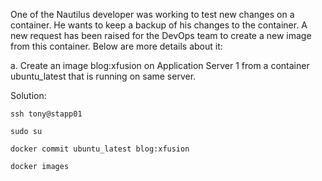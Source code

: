 One of the Nautilus developer was working to test new changes on a container. He wants to keep a backup of his changes to the container. A new request has been raised for the DevOps team to create a new image from this container. Below are more details about it:

a. Create an image blog:xfusion on Application Server 1 from a container ubuntu_latest that is running on same server.


Solution:

```
ssh tony@stapp01

sudo su

docker commit ubuntu_latest blog:xfusion

docker images
```